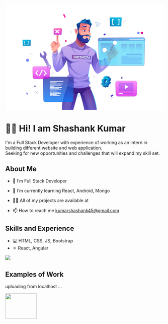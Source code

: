 ![Design and Development](https://github.com/knightShas/knightShas/blob/main/cover-pic.png)

# 👋🏼 Hi! I am Shashank Kumar
I'm a Full Stack Developer with experience of working as an intern in building different website and web application.<br>
Seeking for new opportunities and challenges that will expand my skill set.

## About Me
- 🔭 I’m Full Stack Developer

- 🌱 I’m currently learning React, Android, Mongo

- 👨‍💻 All of my projects are available at 

- 📫 How to reach me kumarshashank45@gmail.com

## Skills and Experience
* 💻 HTML, CSS, JS, Bootstrap
* ⚛ React, Angular
<img src="https://github-readme-stats.vercel.app/api/top-langs?username=knightShas"/>

## Examples of Work
uploading from localhost ...<br>
<div>
    <img src="https://media.giphy.com/media/kdFTsQW5am7ZoCSYz2/giphy.gif" width="100" height="80" />
</div>
